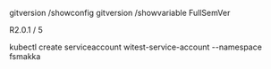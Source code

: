 gitversion /showconfig
gitversion /showvariable FullSemVer

R2.0.1 / 5

kubectl create serviceaccount witest-service-account --namespace fsmakka